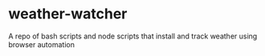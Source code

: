 # weather-watcher
A repo of bash scripts and node scripts that install and track weather using browser automation
